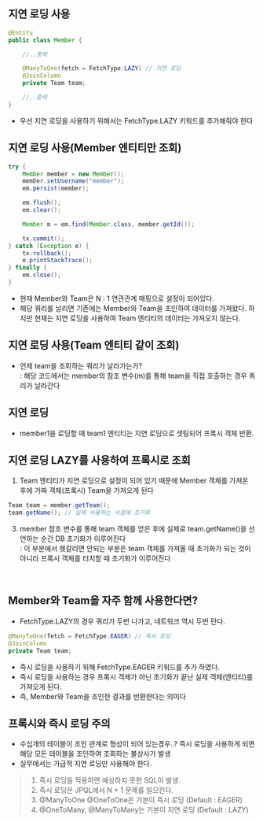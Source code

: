 ## 지연 로딩 사용
```java 
@Entity
public class Member {

    //..중략

    @ManyToOne(fetch = FetchType.LAZY) // 지연 로딩
    @JoinColumn
    private Team team;

    //..중략
}
```
- 우선 지연 로딩을 사용하기 위해서는 FetchType.LAZY 키워드를 추가해줘야 한다

## 지연 로딩 사용(Member 엔티티만 조회)
```java
try {
    Member member = new Member();
    member.setUsername("member");
    em.persist(member);

    em.flush();
    em.clear();

    Member m = em.find(Member.class, member.getId());

    tx.commit();
} catch (Exception e) {
    tx.rollback();
    e.printStackTrace();
} finally {
    em.close();
}
```
- 현재 Member와 Team은 N : 1 연관관계 매핑으로 설정이 되어있다. 
- 해당 쿼리를 날리면 기존에는 Member와 Team을 조인하여 데이터를 가져왔다. 하지만 현재는 지연 로딩을 사용하여 Team 엔티티의 데이터는 가져오지 않는다.

## 지연 로딩 사용(Team 엔티티 같이 조회)
- 언제 team을 조회하는 쿼리가 날라가는가? <br>
: 해당 코드에서는 member의 참조 변수(m)를 통해 team을 직접 호출하는 경우 쿼리가 날라간다

## 지연 로딩
- member1을 로딩할 때 team1 엔티티는 지연 로딩으로 셋팅되어 프록시 객체 반환.

## 지연 로딩 LAZY를 사용하여 프록시로 조회
1. Team 엔티티가 지연 로딩으로 설정이 되어 있기 때문에 Member 객체를 가져온 후에 가짜 객체(프록시) Team을 가져오게 된다
``` java
Team team = member.getTeam();
team.getName(); // 실제 사용하는 시점에 초기화
```
3. member 참조 변수를 통해 team 객체를 얻은 후에 실제로 team.getName()을 선언하는 순간 DB 초기화가 이루어진다 <br>
: 이 부분에서 헷갈리면 안되는 부분은 team 객체를 가져올 때 초기화가 되는 것이 아니라 프록시 객체를 터치할 때 초기화가 이루어진다

<br>

## Member와 Team을 자주 함께 사용한다면?
- FetchType.LAZY의 경우 쿼리가 두번 나가고, 네트워크 역시 두번 탄다.

```java
@ManyToOne(fetch = FetchType.EAGER) // 즉시 로딩
@JoinColumn
private Team team;
```
- 즉시 로딩을 사용하기 위해 FetchType.EAGER 키워드를 추가 하였다.
- 즉시 로딩을 사용하는 경우 프록시 객체가 아닌 초기화가 끝난 실제 객체(엔티티)를 가져오게 된다. 
- 즉, Member와 Team을 조인한 결과를 반환한다는 의미다

## 프록시와 즉시 로딩 주의
- 수십개의 테이블이 조인 관계로 형성이 되어 있는경우..? 즉시 로딩을 사용하게 되면 해당 모든 테이블을 조인하여 조회하는 불상사가 발생
- 실무에서는 가급적 지연 로딩만 사용해야 한다.
> 1. 즉시 로딩을 적용하면 예상하지 못한 SQL이 발생.
> 2. 즉시 로딩은 JPQL에서 N + 1 문제를 일으킨다.
> 3. @ManyToOne @OneToOne은 기본이 즉시 로딩 (Default : EAGER)
> 4. @OneToMany, @ManyToMany는 기본이 지연 로딩 (Default : LAZY)
